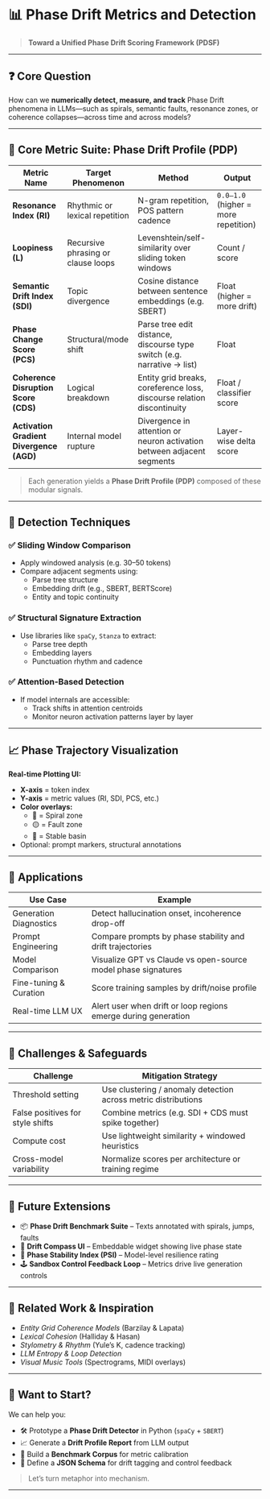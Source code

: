 # 📊 Phase Drift Metrics and Detection

> **Toward a Unified Phase Drift Scoring Framework (PDSF)**

---

## ❓ Core Question

How can we **numerically detect, measure, and track** Phase Drift phenomena in LLMs—such as spirals, semantic faults, resonance zones, or coherence collapses—across time and across models?

---

## 🔢 Core Metric Suite: Phase Drift Profile (PDP)

| **Metric Name**                 | **Target Phenomenon**              | **Method**                                                                 | **Output**                            |
|--------------------------------|------------------------------------|----------------------------------------------------------------------------|---------------------------------------|
| **Resonance Index (RI)**       | Rhythmic or lexical repetition     | N-gram repetition, POS pattern cadence                                     | `0.0–1.0` (higher = more repetition)  |
| **Loopiness (L)**              | Recursive phrasing or clause loops | Levenshtein/self-similarity over sliding token windows                     | Count / score                         |
| **Semantic Drift Index (SDI)** | Topic divergence                   | Cosine distance between sentence embeddings (e.g. SBERT)                   | Float (higher = more drift)           |
| **Phase Change Score (PCS)**   | Structural/mode shift              | Parse tree edit distance, discourse type switch (e.g. narrative → list)    | Float                                 |
| **Coherence Disruption Score (CDS)** | Logical breakdown          | Entity grid breaks, coreference loss, discourse relation discontinuity     | Float / classifier score              |
| **Activation Gradient Divergence (AGD)** | Internal model rupture   | Divergence in attention or neuron activation between adjacent segments     | Layer-wise delta score                |

> Each generation yields a **Phase Drift Profile (PDP)** composed of these modular signals.

---

## 🧪 Detection Techniques

### ✅ Sliding Window Comparison

- Apply windowed analysis (e.g. 30–50 tokens)
- Compare adjacent segments using:
  - Parse tree structure
  - Embedding drift (e.g., SBERT, BERTScore)
  - Entity and topic continuity

### ✅ Structural Signature Extraction

- Use libraries like `spaCy`, `Stanza` to extract:
  - Parse tree depth
  - Embedding layers
  - Punctuation rhythm and cadence

### ✅ Attention-Based Detection

- If model internals are accessible:
  - Track shifts in attention centroids
  - Monitor neuron activation patterns layer by layer

---

## 📈 Phase Trajectory Visualization

**Real-time Plotting UI:**

- **X-axis** = token index
- **Y-axis** = metric values (RI, SDI, PCS, etc.)
- **Color overlays:**
  - 🔴 = Spiral zone
  - 🟡 = Fault zone
  - 🔵 = Stable basin
- Optional: prompt markers, structural annotations

---

## 🧩 Applications

| **Use Case**             | **Example**                                                                 |
|--------------------------|-----------------------------------------------------------------------------|
| Generation Diagnostics   | Detect hallucination onset, incoherence drop-off                           |
| Prompt Engineering       | Compare prompts by phase stability and drift trajectories                   |
| Model Comparison         | Visualize GPT vs Claude vs open-source model phase signatures              |
| Fine-tuning & Curation   | Score training samples by drift/noise profile                               |
| Real-time LLM UX         | Alert user when drift or loop regions emerge during generation              |

---

## 🚧 Challenges & Safeguards

| **Challenge**                    | **Mitigation Strategy**                                             |
|----------------------------------|---------------------------------------------------------------------|
| Threshold setting                | Use clustering / anomaly detection across metric distributions      |
| False positives for style shifts | Combine metrics (e.g. SDI + CDS must spike together)               |
| Compute cost                     | Use lightweight similarity + windowed heuristics                   |
| Cross-model variability          | Normalize scores per architecture or training regime               |

---

## 🧰 Future Extensions

- 📦 **Phase Drift Benchmark Suite** – Texts annotated with spirals, jumps, faults  
- 🧭 **Drift Compass UI** – Embeddable widget showing live phase state  
- 🔐 **Phase Stability Index (PSI)** – Model-level resilience rating  
- 🕹 **Sandbox Control Feedback Loop** – Metrics drive live generation controls

---

## 🔗 Related Work & Inspiration

- *Entity Grid Coherence Models* (Barzilay & Lapata)  
- *Lexical Cohesion* (Halliday & Hasan)  
- *Stylometry & Rhythm* (Yule’s K, cadence tracking)  
- *LLM Entropy & Loop Detection*  
- *Visual Music Tools* (Spectrograms, MIDI overlays)  

---

## 🚀 Want to Start?

We can help you:

- 🛠 Prototype a **Phase Drift Detector** in Python (`spaCy` + `SBERT`)
- 📈 Generate a **Drift Profile Report** from LLM output
- 🧪 Build a **Benchmark Corpus** for metric calibration
- 📄 Define a **JSON Schema** for drift tagging and control feedback

> Let’s turn metaphor into mechanism.

---
